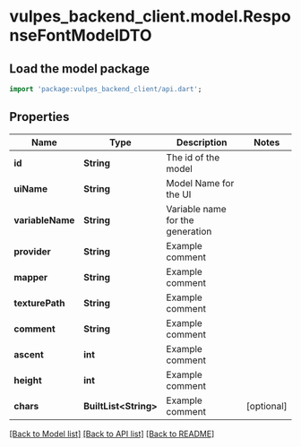 # vulpes_backend_client.model.ResponseFontModelDTO

## Load the model package
```dart
import 'package:vulpes_backend_client/api.dart';
```

## Properties
Name | Type | Description | Notes
------------ | ------------- | ------------- | -------------
**id** | **String** | The id of the model | 
**uiName** | **String** | Model Name for the UI | 
**variableName** | **String** | Variable name for the generation | 
**provider** | **String** | Example comment | 
**mapper** | **String** | Example comment | 
**texturePath** | **String** | Example comment | 
**comment** | **String** | Example comment | 
**ascent** | **int** | Example comment | 
**height** | **int** | Example comment | 
**chars** | **BuiltList&lt;String&gt;** | Example comment | [optional] 

[[Back to Model list]](../README.md#documentation-for-models) [[Back to API list]](../README.md#documentation-for-api-endpoints) [[Back to README]](../README.md)


